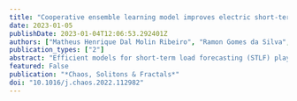 ```yaml
---
title: "Cooperative ensemble learning model improves electric short-term load forecasting"
date: 2023-01-05
publishDate: 2023-01-04T12:06:53.292401Z
authors: ["Matheus Henrique Dal Molin Ribeiro", "Ramon Gomes da Silva", "Gabriel Trierweiler Ribeiro", "Viviana Cocco Mariani", "Leandro dos Santos Coelho"]
publication_types: ["2"]
abstract: "Efficient models for short-term load forecasting (STLF) plays a crucial role in establishing the companies’ energetic planning due to their importance in electric power distribution and generation systems. An ensemble learning model based on dual decomposition approach, which combines two signals decomposition techniques, machine learning models and hyperparameters optimization based on metaheuristics, is applied to electric STLF. The seasonal and trend decomposition using locally-weighted regression (STL) decompose the time series into seasonal, trend, and residual components. Moreover, Variational Mode Decomposition (VMD) is applied to decompose the STL residual into different frequencies. Also, seasonal Naïve is adopted to handle the seasonal patterns. Moreover, due to the nonlinearities of the remaining components, an eXtreme gradient boosting model with hyperparameters tuned by a coyote optimization algorithm, extreme learning machines, ridge regression, and support vector regression models are employed to handle the STL trend and VMD components. The datasets from five regions and four seasons of the year for the Australian energy market operator are used to test the effectiveness of the proposed model for STLF with a multi-step-ahead horizon (12-hours-ahead and 24-hours-ahead). The performance analysis is based on the mean absolute error, symmetric mean absolute percentage error (sMAPE), overall weighted average, and Diebold–Mariano statistical test. The results of the study were divided into four comparative experiments: comparisons with (i) single decomposed models, (i) dual decomposed models, (iii) non-decomposed models, and (iv) state-of-art models. Regarding the sMAPE performance criterion, the proposed models achieved errors between 0.75%–3.18% and 1.56%–7.72% for STLF 12 and 24-hours-ahead. In the comparative scenarios, the proposed model improved the forecasting results up to 99% regarding compared models in terms of overall weighted average. Lastly, the proposed cooperative ensemble learning model outperformed 71.25% of the state-of-art models regarding forecasting error reduction in terms of sMAPE. From a broader perspective, the proposed cooperative ensemble learning model showed to be an efficient tool based of forecasting erros reduction for STLF due to its capability to improve forecasting accuracy and achieve reliable forecasting results compared with observed ones."
featured: False
publication: "*Chaos, Solitons & Fractals*"
doi: "10.1016/j.chaos.2022.112982"
---
```


